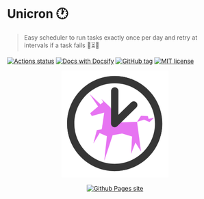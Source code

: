 # Unicron :clock1:
> Easy scheduler to run tasks exactly once per day and retry at intervals if a task fails :repeat_one::hourglass_flowing_sand::unicorn:

[![Actions status](https://github.com/MichaelCurrin/unicron/workflows/Python%20package/badge.svg)](https://github.com/MichaelCurrin/unicron/actions)
[![Docs with Docsify](https://img.shields.io/badge/docs-Docsify-blue.svg)](https://docsify.js.org/)
[![GitHub tag](https://img.shields.io/github/tag/MichaelCurrin/unicron.svg)](https://GitHub.com/MichaelCurrin/unicron/tags/)
[![MIT license](https://img.shields.io/badge/License-MIT-blue.svg)](https://github.com/MichaelCurrin/unicron/blob/master/LICENSE)

<div align="center">
    <img width="250" src="docs/_media/logo.png">
    
[![Github Pages site](https://img.shields.io/badge/docs-Github_Pages-f967f9?style=for-the-badge)](https://michaelcurrin.github.io/unicron/)

</div>
